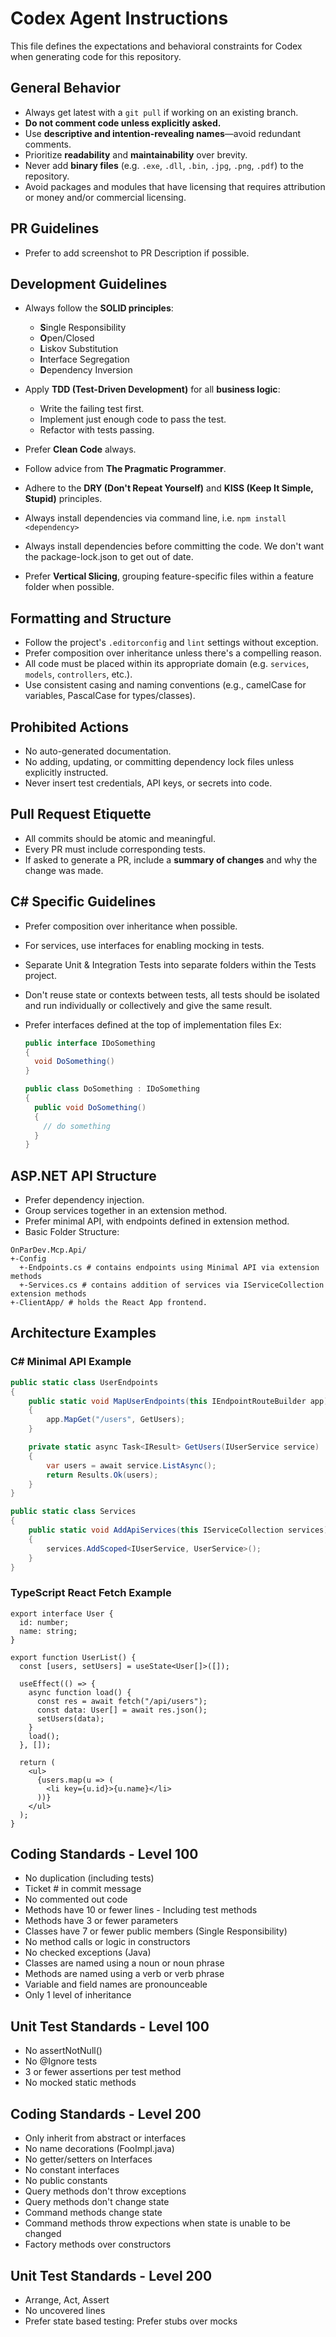 # Codex Agent Instructions

This file defines the expectations and behavioral constraints for Codex when generating code for this repository.

## General Behavior

- Always get latest with a `git pull` if working on an existing branch.
- **Do not comment code unless explicitly asked.**
- Use **descriptive and intention-revealing names**—avoid redundant comments.
- Prioritize **readability** and **maintainability** over brevity.
- Never add **binary files** (e.g. `.exe`, `.dll`, `.bin`, `.jpg`, `.png`, `.pdf`) to the repository.
- Avoid packages and modules that have licensing that requires attribution or money and/or commercial licensing.

## PR Guidelines

- Prefer to add screenshot to PR Description if possible.

## Development Guidelines

- Always follow the **SOLID principles**:

  - **S**ingle Responsibility
  - **O**pen/Closed
  - **L**iskov Substitution
  - **I**nterface Segregation
  - **D**ependency Inversion

- Apply **TDD (Test-Driven Development)** for all **business logic**:

  - Write the failing test first.
  - Implement just enough code to pass the test.
  - Refactor with tests passing.

- Prefer **Clean Code** always.
- Follow advice from **The Pragmatic Programmer**.
- Adhere to the **DRY (Don't Repeat Yourself)** and **KISS (Keep It Simple, Stupid)** principles.
- Always install dependencies via command line, i.e. `npm install <dependency>`
- Always install dependencies before committing the code. We don't want the package-lock.json to get out of date.
- Prefer **Vertical Slicing**, grouping feature-specific files within a feature folder when possible.

## Formatting and Structure

- Follow the project's `.editorconfig` and `lint` settings without exception.
- Prefer composition over inheritance unless there's a compelling reason.
- All code must be placed within its appropriate domain (e.g. `services`, `models`, `controllers`, etc.).
- Use consistent casing and naming conventions (e.g., camelCase for variables, PascalCase for types/classes).

## Prohibited Actions

- No auto-generated documentation.
- No adding, updating, or committing dependency lock files unless explicitly instructed.
- Never insert test credentials, API keys, or secrets into code.

## Pull Request Etiquette

- All commits should be atomic and meaningful.
- Every PR must include corresponding tests.
- If asked to generate a PR, include a **summary of changes** and why the change was made.

## C# Specific Guidelines

- Prefer composition over inheritance when possible.
- For services, use interfaces for enabling mocking in tests.
- Separate Unit & Integration Tests into separate folders within the Tests project.
- Don't reuse state or contexts between tests, all tests should be isolated and run individually or collectively and give the same result.
- Prefer interfaces defined at the top of implementation files
  Ex:

  ```c#
  public interface IDoSomething
  {
    void DoSomething()
  }

  public class DoSomething : IDoSomething
  {
    public void DoSomething()
    {
      // do something
    }
  }
  ```

## ASP.NET API Structure

- Prefer dependency injection.
- Group services together in an extension method.
- Prefer minimal API, with endpoints defined in extension method.
- Basic Folder Structure:

```
OnParDev.Mcp.Api/
+-Config
  +-Endpoints.cs # contains endpoints using Minimal API via extension methods
  +-Services.cs # contains addition of services via IServiceCollection extension methods
+-ClientApp/ # holds the React App frontend.
```

## Architecture Examples

### C# Minimal API Example

```csharp
public static class UserEndpoints
{
    public static void MapUserEndpoints(this IEndpointRouteBuilder app)
    {
        app.MapGet("/users", GetUsers);
    }

    private static async Task<IResult> GetUsers(IUserService service)
    {
        var users = await service.ListAsync();
        return Results.Ok(users);
    }
}
```

```csharp
public static class Services
{
    public static void AddApiServices(this IServiceCollection services)
    {
        services.AddScoped<IUserService, UserService>();
    }
}
```

### TypeScript React Fetch Example

```tsx
export interface User {
  id: number;
  name: string;
}

export function UserList() {
  const [users, setUsers] = useState<User[]>([]);

  useEffect(() => {
    async function load() {
      const res = await fetch("/api/users");
      const data: User[] = await res.json();
      setUsers(data);
    }
    load();
  }, []);

  return (
    <ul>
      {users.map(u => (
        <li key={u.id}>{u.name}</li>
      ))}
    </ul>
  );
}
```

## Coding Standards - Level 100
- No duplication (including tests)
- Ticket # in commit message
- No commented out code
- Methods have 10 or fewer lines - Including test methods
- Methods have 3 or fewer parameters
- Classes have 7 or fewer public members (Single Responsibility)
- No method calls or logic in constructors
- No checked exceptions (Java)
- Classes are named using a noun or noun phrase
- Methods are named using a verb or verb phrase
- Variable and field names are pronounceable
- Only 1 level of inheritance

## Unit Test Standards - Level 100
- No assertNotNull()
- No @Ignore tests
- 3 or fewer assertions per test method
- No mocked static methods

## Coding Standards - Level 200
- Only inherit from abstract or interfaces
- No name decorations (FooImpl.java)
- No getter/setters on Interfaces
- No constant interfaces
- No public constants
- Query methods don't throw exceptions
- Query methods don't change state
- Command methods change state
- Command methods throw expections when state is unable to be changed
- Factory methods over constructors

## Unit Test Standards - Level 200
- Arrange, Act, Assert
- No uncovered lines
- Prefer state based testing: Prefer stubs over mocks

